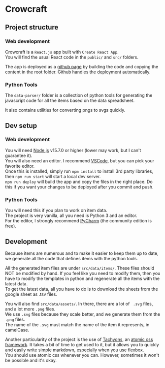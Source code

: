# Crowcraft

## Project structure
### Web development
Crowcraft is a ``React.js`` app built with ``Create React App``.  
You will find the usual React code in the ``public/`` and ``src/`` folders.  

The app is deployed as a [github page](https://pages.github.com/) by building the code and copying the content in the root folder. Github handles the deployment automatically.  

### Python Tools
The ``data-parser/`` folder is a collection of python tools for generating the javascript code for all the items based on the data spreadsheet.  

It also contains utilities for converting pngs to svgs quickly.  

## Dev setup
### Web development
You will need [Node.js](https://nodejs.org/en/) v15.7.0 or higher (lower may work, but I can't guarantee it).  
You will also need an editor. I recommend [VSCode](https://code.visualstudio.com/), but you can pick your favorite editor.  
Once this is installed, simply run ``npm install`` to install 3rd party libraries, then ``npm run start`` will start a local dev server.  
``npm run deploy`` will build the app and copy the files in the right place. Do this if you want your changes to be deployed after you commit and push.  

### Python Tools
You will need this if you plan to work on item data.  
The project is very vanilla, all you need is Python 3 and an editor.  
For the editor, I strongly recommend [PyCharm](https://www.jetbrains.com/pycharm/download/#section=windows) (the community edition is free).  

## Development
Because items are numerous and to make it easier to keep them up to date, we generate all the code that defines items with the python tools.  

All the generated item files are under ``src/data/items/``. These files should NOT be modified by hand. If you feel like you need to modify them, then you have to modify the templates in python and regenerate all the items with the latest data.  
To get the latest data, all you have to do is to download the sheets from the google sheet as .tsv files.  

You will also find ``src/data/assets/``. In there, there are a lot of `` .svg`` files, and a lot more ``.png`` files.  
We use ``.svg`` files because they scale better, and we generate them from the ``.png`` files.  
The name of the ``.svg`` must match the name of the item it represents, in camelCase.  

Another particularity of the project is the use of [Tachyons](https://tachyons.io/), an [atomic css framework](https://www.smashingmagazine.com/2013/10/challenging-css-best-practices-atomic-approach/). It takes a bit of time to get used to it, but it allows you to quickly and easily write simple markdown, especially when you use flexbox.  
You should use atomic css whenever you can. However, sometimes it won't be possible and it's okay.  